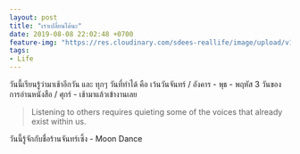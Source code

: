 ```yaml
---
layout: post
title: "เราเปลี่ยนได้นะ"
date: 2019-08-08 22:02:48 +0700
feature-img: "https://res.cloudinary.com/sdees-reallife/image/upload/v1555658919/sample_feature_img.png"
tags:
- Life
---
```

วันนี้เรียนรู้ว่ามาเช้าอีกวัน และ ทุกๆ วันที่ทำได้ คือ เว้นวันจันทร์ / อังคาร - พุธ - พฤหัส 3 วันของการอ่านหนังสือ / ศุกร์ - เช้ามาแล้วเข้างานเลย

> Listening to others requires quieting some of the voices that already exist within us.

<i class="fa fa-child" style="color:plum"></i>

วันนี้รู้จักกับชื่อร้านจันทร์เซิ้ง - Moon Dance

